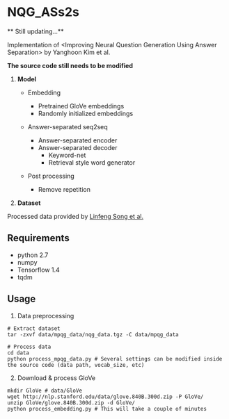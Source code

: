 # NQG_ASs2s

** Still updating...**

Implementation of &lt;Improving Neural Question Generation Using Answer Separation> by Yanghoon Kim et al.

**The source code still needs to be modified**


1. **Model**

	- Embedding
	  - Pretrained GloVe embeddings
	  - Randomly initialized embeddings

	- Answer-separated seq2seq
	  - Answer-separated encoder
	  - Answer-separated decoder
	    - Keyword-net
		- Retrieval style word generator
	
	- Post processing
	  - Remove repetition

2. **Dataset**

Processed data provided by [Linfeng Song et al.](https://www.aclweb.org/anthology/N18-2090)

## Requirements

- python 2.7
- numpy
- Tensorflow 1.4
- tqdm

## Usage

1. Data preprocessing

```
# Extract dataset
tar -zxvf data/mpqg_data/nqg_data.tgz -C data/mpqg_data

# Process data
cd data
python process_mpqg_data.py # Several settings can be modified inside the source code (data path, vocab_size, etc)
```

2. Download & process GloVe

```
mkdir GloVe # data/GloVe
wget http://nlp.stanford.edu/data/glove.840B.300d.zip -P GloVe/
unzip GloVe/glove.840B.300d.zip -d GloVe/
python process_embedding.py # This will take a couple of minutes

